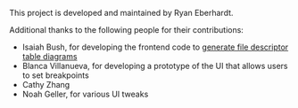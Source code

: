 This project is developed and maintained by Ryan Eberhardt.

Additional thanks to the following people for their contributions:
* Isaiah Bush, for developing the frontend code to
[generate file descriptor table diagrams](https://reberhardt.com/blog/2019/12/12/generating-diagrams-for-teaching-multiprocessing.html)
* Blanca Villanueva, for developing a prototype of the UI that allows users to set breakpoints
* Cathy Zhang
* Noah Geller, for various UI tweaks
